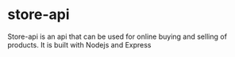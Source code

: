 # store-api

Store-api is an api that can be used for online buying and selling of products.
It is built with Nodejs and Express

